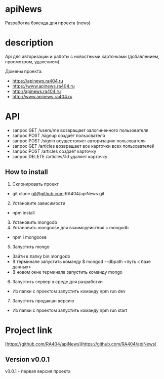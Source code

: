 # apiNews
Разработка бэкенда для проекта (news)

# description
Api для авторизации и работы с новостными карточками (добавлением, просмотром, удалением).

Домены проекта:
* https://apinews.ra404.ru
* https://www.apinews.ra404.ru
* http://apinews.ra404.ru
* http://www.apinews.ra404.ru

# API 
* запрос GET /users/me возвращает залогиненного пользователя
* запрос POST /signup создаёт пользователя
* запрос POST /signin осуществляет авторизацию пользователя
* запрос GET /articles возвращает все карточки всех пользователей
* запрос POST /articles создаёт карточку
* запрос DELETE /articles/:Id удаляет карточку

## How to install
1. Склонировать проект
* git clone git@github.com:RA404/apiNews.git
2. Установите зависимости
* npm install
3. Установить mongodb
4. Установить mongoose для взаимодействия с mongodb
* npm i mongoose
5. Запустить mongo
* Зайти в папку bin mongodb
* В терминале запустить команду $ mongod --dbpath <путь к базе данных>
* В новом окне терминала запустить команду mongo
6. Запустить сервер в среде для разработки
* Из папки с проектом запустить команду npm run dev
7. Запустить продакшн версию
* Из папки с проектом запустить команду npm run start

# Project link 
[https://github.com/RA404/apiNews](https://github.com/RA404/apiNews)

## Version v0.0.1
v0.0.1 - первая версия проекта
